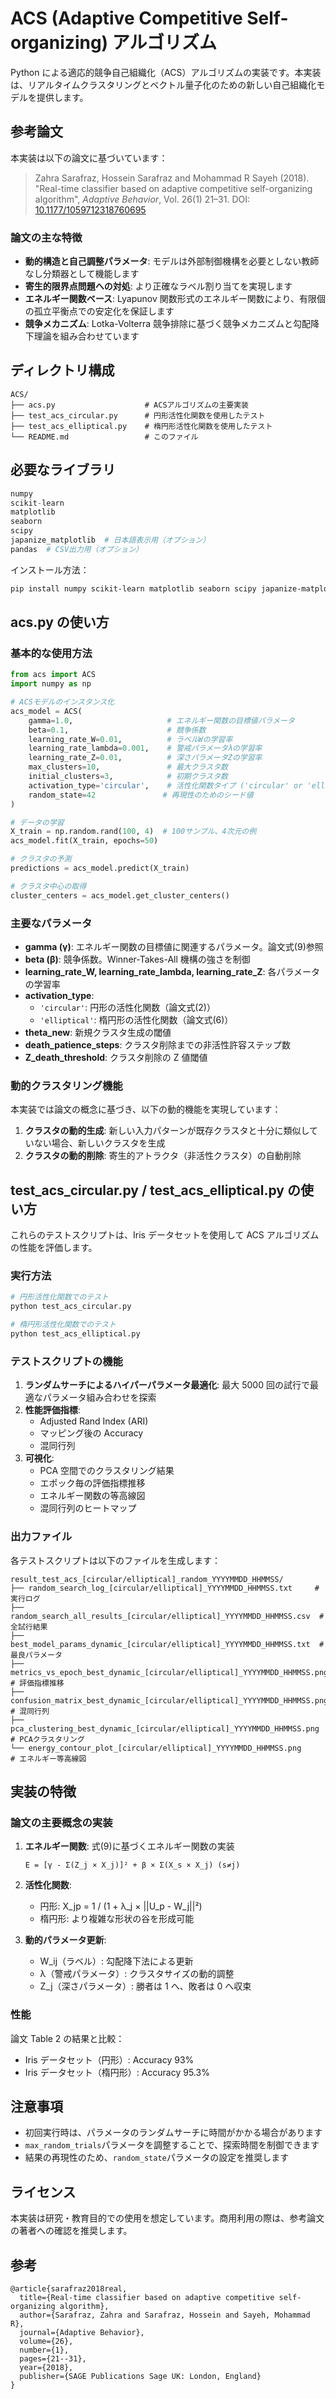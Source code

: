 # ACS (Adaptive Competitive Self-organizing) アルゴリズム

Python による適応的競争自己組織化（ACS）アルゴリズムの実装です。本実装は、リアルタイムクラスタリングとベクトル量子化のための新しい自己組織化モデルを提供します。

## 参考論文

本実装は以下の論文に基づいています：

> Zahra Sarafraz, Hossein Sarafraz and Mohammad R Sayeh (2018). "Real-time classifier based on adaptive competitive self-organizing algorithm", _Adaptive Behavior_, Vol. 26(1) 21–31. DOI: [10.1177/1059712318760695](https://doi.org/10.1177/1059712318760695)

### 論文の主な特徴

- **動的構造と自己調整パラメータ**: モデルは外部制御機構を必要としない教師なし分類器として機能します
- **寄生的限界点問題への対処**: より正確なラベル割り当てを実現します
- **エネルギー関数ベース**: Lyapunov 関数形式のエネルギー関数により、有限個の孤立平衡点での安定化を保証します
- **競争メカニズム**: Lotka-Volterra 競争排除に基づく競争メカニズムと勾配降下理論を組み合わせています

## ディレクトリ構成

```
ACS/
├── acs.py                    # ACSアルゴリズムの主要実装
├── test_acs_circular.py      # 円形活性化関数を使用したテスト
├── test_acs_elliptical.py    # 楕円形活性化関数を使用したテスト
└── README.md                 # このファイル
```

## 必要なライブラリ

```python
numpy
scikit-learn
matplotlib
seaborn
scipy
japanize_matplotlib  # 日本語表示用（オプション）
pandas  # CSV出力用（オプション）
```

インストール方法：

```bash
pip install numpy scikit-learn matplotlib seaborn scipy japanize-matplotlib pandas
```

## acs.py の使い方

### 基本的な使用方法

```python
from acs import ACS
import numpy as np

# ACSモデルのインスタンス化
acs_model = ACS(
    gamma=1.0,                     # エネルギー関数の目標値パラメータ
    beta=0.1,                      # 競争係数
    learning_rate_W=0.01,          # ラベルWの学習率
    learning_rate_lambda=0.001,    # 警戒パラメータλの学習率
    learning_rate_Z=0.01,          # 深さパラメータZの学習率
    max_clusters=10,               # 最大クラスタ数
    initial_clusters=3,            # 初期クラスタ数
    activation_type='circular',    # 活性化関数タイプ ('circular' or 'elliptical')
    random_state=42               # 再現性のためのシード値
)

# データの学習
X_train = np.random.rand(100, 4)  # 100サンプル、4次元の例
acs_model.fit(X_train, epochs=50)

# クラスタの予測
predictions = acs_model.predict(X_train)

# クラスタ中心の取得
cluster_centers = acs_model.get_cluster_centers()
```

### 主要なパラメータ

- **gamma (γ)**: エネルギー関数の目標値に関連するパラメータ。論文式(9)参照
- **beta (β)**: 競争係数。Winner-Takes-All 機構の強さを制御
- **learning_rate_W, learning_rate_lambda, learning_rate_Z**: 各パラメータの学習率
- **activation_type**:
  - `'circular'`: 円形の活性化関数（論文式(2)）
  - `'elliptical'`: 楕円形の活性化関数（論文式(6)）
- **theta_new**: 新規クラスタ生成の閾値
- **death_patience_steps**: クラスタ削除までの非活性許容ステップ数
- **Z_death_threshold**: クラスタ削除の Z 値閾値

### 動的クラスタリング機能

本実装では論文の概念に基づき、以下の動的機能を実現しています：

1. **クラスタの動的生成**: 新しい入力パターンが既存クラスタと十分に類似していない場合、新しいクラスタを生成
2. **クラスタの動的削除**: 寄生的アトラクタ（非活性クラスタ）の自動削除

## test_acs_circular.py / test_acs_elliptical.py の使い方

これらのテストスクリプトは、Iris データセットを使用して ACS アルゴリズムの性能を評価します。

### 実行方法

```bash
# 円形活性化関数でのテスト
python test_acs_circular.py

# 楕円形活性化関数でのテスト
python test_acs_elliptical.py
```

### テストスクリプトの機能

1. **ランダムサーチによるハイパーパラメータ最適化**: 最大 5000 回の試行で最適なパラメータ組み合わせを探索
2. **性能評価指標**:
   - Adjusted Rand Index (ARI)
   - マッピング後の Accuracy
   - 混同行列
3. **可視化**:
   - PCA 空間でのクラスタリング結果
   - エポック毎の評価指標推移
   - エネルギー関数の等高線図
   - 混同行列のヒートマップ

### 出力ファイル

各テストスクリプトは以下のファイルを生成します：

```
result_test_acs_[circular/elliptical]_random_YYYYMMDD_HHMMSS/
├── random_search_log_[circular/elliptical]_YYYYMMDD_HHMMSS.txt     # 実行ログ
├── random_search_all_results_[circular/elliptical]_YYYYMMDD_HHMMSS.csv  # 全試行結果
├── best_model_params_dynamic_[circular/elliptical]_YYYYMMDD_HHMMSS.txt  # 最良パラメータ
├── metrics_vs_epoch_best_dynamic_[circular/elliptical]_YYYYMMDD_HHMMSS.png  # 評価指標推移
├── confusion_matrix_best_dynamic_[circular/elliptical]_YYYYMMDD_HHMMSS.png  # 混同行列
├── pca_clustering_best_dynamic_[circular/elliptical]_YYYYMMDD_HHMMSS.png    # PCAクラスタリング
└── energy_contour_plot_[circular/elliptical]_YYYYMMDD_HHMMSS.png          # エネルギー等高線図
```

## 実装の特徴

### 論文の主要概念の実装

1. **エネルギー関数**: 式(9)に基づくエネルギー関数の実装

   ```
   E = [γ - Σ(Z_j × X_j)]² + β × Σ(X_s × X_j) (s≠j)
   ```

2. **活性化関数**:

   - 円形: X_jp = 1 / (1 + λ_j × ||U_p - W_j||²)
   - 楕円形: より複雑な形状の谷を形成可能

3. **動的パラメータ更新**:
   - W_ij（ラベル）: 勾配降下法による更新
   - λ（警戒パラメータ）: クラスタサイズの動的調整
   - Z_j（深さパラメータ）: 勝者は 1 へ、敗者は 0 へ収束

### 性能

論文 Table 2 の結果と比較：

- Iris データセット（円形）: Accuracy 93%
- Iris データセット（楕円形）: Accuracy 95.3%

## 注意事項

- 初回実行時は、パラメータのランダムサーチに時間がかかる場合があります
- `max_random_trials`パラメータを調整することで、探索時間を制御できます
- 結果の再現性のため、`random_state`パラメータの設定を推奨します

## ライセンス

本実装は研究・教育目的での使用を想定しています。商用利用の際は、参考論文の著者への確認を推奨します。

## 参考

```
@article{sarafraz2018real,
  title={Real-time classifier based on adaptive competitive self-organizing algorithm},
  author={Sarafraz, Zahra and Sarafraz, Hossein and Sayeh, Mohammad R},
  journal={Adaptive Behavior},
  volume={26},
  number={1},
  pages={21--31},
  year={2018},
  publisher={SAGE Publications Sage UK: London, England}
}
```
